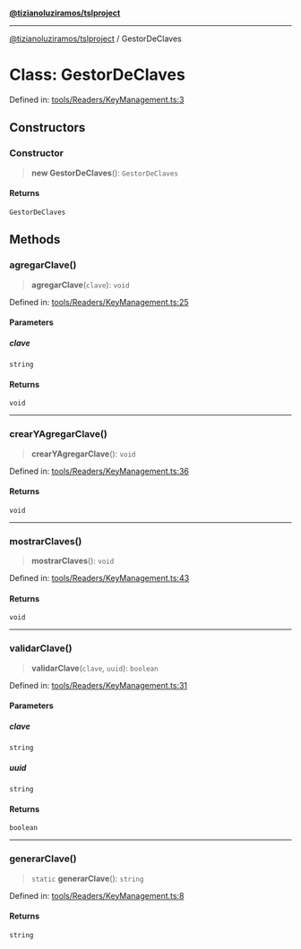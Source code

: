 [**@tizianoluziramos/tslproject**](../README.md)

***

[@tizianoluziramos/tslproject](../globals.md) / GestorDeClaves

# Class: GestorDeClaves

Defined in: [tools/Readers/KeyManagement.ts:3](https://github.com/tizianoluziramos/TypeScript-Lenguage-Proyect/blob/1a68252d6a31602ecc3346fe4bed87bd01ab43ff/src/tools/Readers/KeyManagement.ts#L3)

## Constructors

### Constructor

> **new GestorDeClaves**(): `GestorDeClaves`

#### Returns

`GestorDeClaves`

## Methods

### agregarClave()

> **agregarClave**(`clave`): `void`

Defined in: [tools/Readers/KeyManagement.ts:25](https://github.com/tizianoluziramos/TypeScript-Lenguage-Proyect/blob/1a68252d6a31602ecc3346fe4bed87bd01ab43ff/src/tools/Readers/KeyManagement.ts#L25)

#### Parameters

##### clave

`string`

#### Returns

`void`

***

### crearYAgregarClave()

> **crearYAgregarClave**(): `void`

Defined in: [tools/Readers/KeyManagement.ts:36](https://github.com/tizianoluziramos/TypeScript-Lenguage-Proyect/blob/1a68252d6a31602ecc3346fe4bed87bd01ab43ff/src/tools/Readers/KeyManagement.ts#L36)

#### Returns

`void`

***

### mostrarClaves()

> **mostrarClaves**(): `void`

Defined in: [tools/Readers/KeyManagement.ts:43](https://github.com/tizianoluziramos/TypeScript-Lenguage-Proyect/blob/1a68252d6a31602ecc3346fe4bed87bd01ab43ff/src/tools/Readers/KeyManagement.ts#L43)

#### Returns

`void`

***

### validarClave()

> **validarClave**(`clave`, `uuid`): `boolean`

Defined in: [tools/Readers/KeyManagement.ts:31](https://github.com/tizianoluziramos/TypeScript-Lenguage-Proyect/blob/1a68252d6a31602ecc3346fe4bed87bd01ab43ff/src/tools/Readers/KeyManagement.ts#L31)

#### Parameters

##### clave

`string`

##### uuid

`string`

#### Returns

`boolean`

***

### generarClave()

> `static` **generarClave**(): `string`

Defined in: [tools/Readers/KeyManagement.ts:8](https://github.com/tizianoluziramos/TypeScript-Lenguage-Proyect/blob/1a68252d6a31602ecc3346fe4bed87bd01ab43ff/src/tools/Readers/KeyManagement.ts#L8)

#### Returns

`string`
